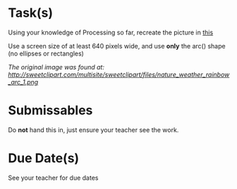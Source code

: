 # Task(s)
Using your knowledge of Processing so far, recreate the picture in [this](http://www.mrseidel.com/images/Processing/rainbow.png)

Use a screen size of at least 640 pixels wide, and use **only** the arc() shape (no ellipses or rectangles)

*The original image was found at: http://sweetclipart.com/multisite/sweetclipart/files/nature_weather_rainbow_arc_1.png*

# Submissables
Do **not** hand this in, just ensure your teacher see the work.

# Due Date(s)
See your teacher for due dates

